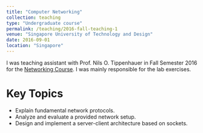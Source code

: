 ```yaml
---
title: "Computer Networking"
collection: teaching
type: "Undergraduate course"
permalink: /teaching/2016-fall-teaching-1
venue: "Singapore University of Technology and Design"
date: 2016-09-01
location: "Singapore"
---
```


I was teaching assistant with Prof. Nils O. Tippenhauer in Fall Semester 2016 for the [Networking Course](https://istd.sutd.edu.sg/undergraduate/courses/50012-networks). I was mainly responsible for the lab exercises.

Key Topics
======

* Explain fundamental network protocols.
* Analyze and evaluate a provided network setup.
* Design and implement a server-client architecture based on sockets.

